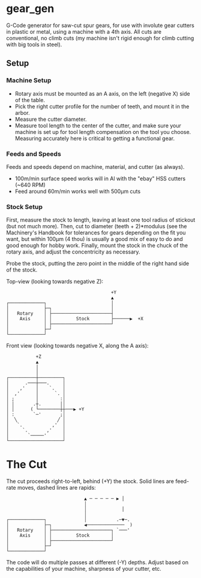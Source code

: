 # gear_gen
G-Code generator for saw-cut spur gears, for use with involute gear cutters in plastic or metal, using a machine with a 4th axis. All cuts are conventional, no climb cuts (my machine isn't rigid enough for climb cutting with big tools in steel).

## Setup

### Machine Setup

- Rotary axis must be mounted as an A axis, on the left (negative X) side of the table.
- Pick the right cutter profile for the number of teeth, and mount it in the arbor.
- Measure the cutter diameter.
- Measure tool length to the center of the cutter, and make sure your machine is set up for tool length compensation on the tool you choose. Measuring accurately here is critical to getting a functional gear.

### Feeds and Speeds

Feeds and speeds depend on machine, material, and cutter (as always).

- 100m/min surface speed works will in Al with the "ebay" HSS cutters (~640 RPM)
- Feed around 60m/min works well with 500μm cuts

### Stock Setup
First, measure the stock to length, leaving at least one tool radius of stickout (but not much more). Then, cut to diameter (teeth + 2)\*modulus (see the Machinery's Handbook for tolerances for gears depending on the fit you want, but within 100μm (4 thou) is usually a good mix of easy to do and good enough for hobby work. Finally, mount the stock in the chuck of the rotary axis, and adjust the concentricity as necessary.

Probe the stock, putting the zero point in the middle of the right hand side of the stock.

Top-view (looking towards negative Z):

                                           +Y           
                                           ▲            
    ┌─────────────┐                        │            
    │             ├─┐                      │            
    │   Rotary    │ ├──────────────────────┤            
    │    Axis     │ │         Stock        ├──────▶  +X 
    │             │ ├──────────────────────┘            
    │             ├─┘                                   
    └─────────────┘                                     

Front view (looking towards negative X, along the A axis):

               +Z                
               ▲                 
               │                 
               │                 
    ┌──────────┼─────────┐       
    │      .───┼───.     │       
    │    ,'    │    `.   │       
    │  ,'      │      `. │       
    │ ;        │        :│       
    │ │       .┼.       ││       
    │ │      ( └────────┼┼───▶ +Y
    │ :       `─'       ;│       
    │  ╲               ╱ │       
    │   `.           ,'  │       
    │     `.       ,'    │       
    │       `─────'      │       
    └────────────────────┘
    
# The Cut

The cut proceeds right-to-left, behind (+Y) the stock. Solid lines are feed-rate moves, dashed lines are rapids:

                                 ▲ ─ ─ ─ ─ ─ ▶ │   
                                 │                 
                                 │             │   
                                 │                 
    ┌─────────────┐              │           .─▼─. 
    │             ├─┐            ◀──────────────  )
    │   Rotary    │ ├──────────────────────┐ `───' 
    │    Axis     │ │         Stock        │       
    │             │ ├──────────────────────┘       
    │             ├─┘                              
    └─────────────┘                                

The code will do multiple passes at different (-Y) depths. Adjust based on the capabilities of your machine, sharpness of your cutter, etc.

